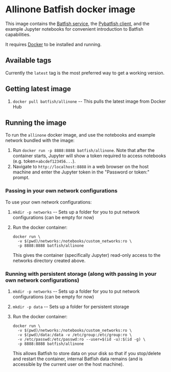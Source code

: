 # Allinone Batfish docker image

This image contains the [Batfish service][bf], the [Pybatfish client][pybf], and the example
Jupyter notebooks for convenient introduction to Batfish capabilities.

It requires [Docker][docker] to be installed and running.

## Available tags
Currently the `latest` tag is the most preferred way to get a working version.

## Getting latest image
1. `docker pull batfish/allinone` -- This pulls the latest image from Docker Hub

## Running the image

To run the `allinone` docker image, and use the notebooks and example network bundled with the image:

1. Run `docker run -p 8888:8888 batfish/allinone`.  Note that after the container starts, Jupyter will show a token required to access notebooks (e.g. token=`abcdef123456...`).
2. Navigate to `http://localhost:8888` in a web browser on the host machine and enter the Jupyter token in the "Password or token:" prompt.


### Passing in your own network configurations

To use your own network configurations:

1. `mkdir -p networks` -- Sets up a folder for you to put network configurations (can be empty for now)
2. Run the docker container:
    ```
    docker run \
      -v $(pwd)/networks:/notebooks/custom_networks:ro \
      -p 8888:8888 batfish/allinone
    ```

    This gives the container (specifically Jupyter) read-only access to the networks directory created above.

### Running with persistent storage (along with passing in your own network configurations)

1. `mkdir -p networks` -- Sets up a folder for you to put network configurations (can be empty for now)
2. `mkdir -p data` -- Sets up a folder for persistent storage
3. Run the docker container:
    ```
    docker run \
      -v $(pwd)/networks:/notebooks/custom_networks:ro \
      -v $(pwd)/data:/data -v /etc/group:/etc/group:ro \
      -v /etc/passwd:/etc/passwd:ro --user=$(id -u):$(id -g) \
      -p 8888:8888 batfish/allinone
    ```

    This allows Batfish to store data on your disk so that if you stop/delete and restart the container,
    internal Batfish data remains (and is accessible by the current user on the host machine).

[bf]: https://github.com/batfish/batfish
[docker]: https://www.docker.com/get-started
[pybf]: https://github.com/batfish/pybatfish
